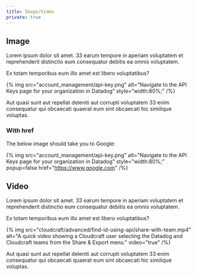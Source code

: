 ```yaml
---
title: Image/Video
private: true
---
```


## Image

Lorem ipsum dolor sit amet. 33 earum tempore in aperiam voluptatem et reprehenderit distinctio eum consequatur debitis ea omnis voluptatem. 

Ex totam temporibus eum illo amet est libero voluptatibus? 

{% img src="account_management/api-key.png" alt="Navigate to the API Keys page for your organization in Datadog" style="width:80%;" /%}

Aut quasi sunt aut repellat deleniti aut corrupti voluptatem 33 enim consequatur qui obcaecati quaerat eum sint obcaecati hic similique voluptas.

### With href

The below image should take you to Google:

{% img src="account_management/api-key.png" alt="Navigate to the API Keys page for your organization in Datadog" style="width:80%;" popup=false href="https://www.google.com" /%}

## Video

Lorem ipsum dolor sit amet. 33 earum tempore in aperiam voluptatem et reprehenderit distinctio eum consequatur debitis ea omnis voluptatem. 

Ex totam temporibus eum illo amet est libero voluptatibus? 

{% img src="cloudcraft/advanced/find-id-using-api/share-with-team.mp4" alt="A quick video showing a Cloudcraft user selecting the Datadog and Cloudcraft teams from the Share & Export menu." video="true" /%}

Aut quasi sunt aut repellat deleniti aut corrupti voluptatem 33 enim consequatur qui obcaecati quaerat eum sint obcaecati hic similique voluptas.